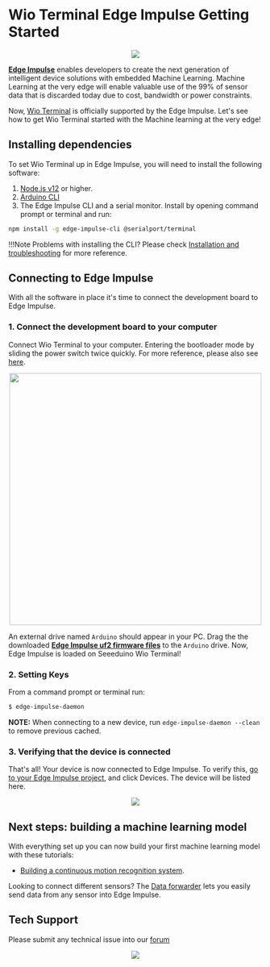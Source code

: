 # Wio Terminal Edge Impulse Getting Started

<div align=center><img src="https://files.seeedstudio.com/wiki/Wio-Terminal-Edge-Impulse/banner.png"/></div>

[**Edge Impulse**](https://www.edgeimpulse.com/) enables developers to create the next generation of intelligent device solutions with embedded Machine Learning. Machine Learning at the very edge will enable valuable use of the 99% of sensor data that is discarded today due to cost, bandwidth or power constraints.

Now, [Wio Terminal](https://www.seeedstudio.com/Wio-Terminal-p-4509.html) is officially supported by the Edge Impulse. Let's see how to get Wio Terminal started with the Machine learning at the very edge!

## Installing dependencies

To set Wio Terminal up in Edge Impulse, you will need to install the following software:

1. [Node.js v12](https://nodejs.org/en/) or higher.
2. [Arduino CLI](https://arduino.github.io/arduino-cli/latest/)
3. The Edge Impulse CLI and a serial monitor. Install by opening command prompt or terminal and run:

```sh
npm install -g edge-impulse-cli @serialport/terminal
```

!!!Note
        Problems with installing the CLI? Please check [Installation and troubleshooting](https://docs.edgeimpulse.com/docs/cli-installation) for more reference.

## Connecting to Edge Impulse

With all the software in place it's time to connect the development board to Edge Impulse.

### 1. Connect the development board to your computer

Connect Wio Terminal to your computer. Entering the bootloader mode by sliding the power switch twice quickly. For more reference, please also see [here](https://wiki.seeedstudio.com/Wio-Terminal-Getting-Started/#faq).

<div align=center><img width=500 src="https://files.seeedstudio.com/wiki/Wio-Terminal-CircuitPython/dfu.gif"/></div>

An external drive named `Arduino` should appear in your PC. Drag the the downloaded **[Edge Impulse uf2 firmware files]()** to the `Arduino` drive. Now, Edge Impulse is loaded on Seeeduino Wio Terminal!

### 2. Setting Keys

From a command prompt or terminal run:

```sh
$ edge-impulse-daemon
```

**NOTE:** When connecting to a new device, run `edge-impulse-daemon --clean` to remove previous cached.

### 3. Verifying that the device is connected

That's all! Your device is now connected to Edge Impulse. To verify this, [go to your Edge Impulse project](https://studio.edgeimpulse.com/studio/select-project?autoredirect=1), and click Devices. The device will be listed here.

<div align=center><img src="https://files.seeedstudio.com/wiki/Wio-Terminal-Edge-Impulse/device.png"/></div>

## Next steps: building a machine learning model

With everything set up you can now build your first machine learning model with these tutorials:

- [Building a continuous motion recognition system]().

Looking to connect different sensors? The [Data forwarder](https://docs.edgeimpulse.com/docs/cli-data-forwarder) lets you easily send data from any sensor into Edge Impulse.

## Tech Support

Please submit any technical issue into our [forum](https://forum.seeedstudio.com/)<br /><p style="text-align:center"><a href="https://www.seeedstudio.com/act-4.html?utm_source=wiki&utm_medium=wikibanner&utm_campaign=newproducts" target="_blank"><img src="https://files.seeedstudio.com/wiki/Wiki_Banner/new_product.jpg" /></a></p>
